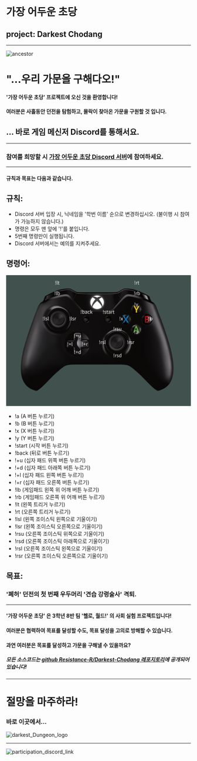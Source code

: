 # 가장 어두운 초당 
## project: Darkest Chodang
___
![ancestor](https://steamuserimages-a.akamaihd.net/ugc/1461932269716043857/F89CA105975346471FFE769D71197266078EF3E8/?imw=512&imh=494&ima=fit&impolicy=Letterbox&imcolor=%23000000&letterbox=true)
# "...우리 가문을 구해다오!"

#### '가장 어두운 초당' 프로젝트에 오신 것을 환영합니다!
#### 여러분은 사흘동안 던전을 탐험하고, 몰락이 찾아온 가문을 구원할 것 입니다.

## ... 바로 게임 메신저 Discord를 통해서요.

___

### 참여를 희망할 시 [가장 어두운 초당 Discord 서버]()에 참여하세요.
___
#### 규칙과 목표는 다음과 같습니다.

## 규칙:
- Discord 서버 입장 시, 닉네임을 '학번 이름' 순으로 변경하십시오. (불이행 시 참여가 가능하지 않습니다.)
- 명령은 모두 맨 앞에 '!'를 붙입니다.
- 5번째 명령만이 실행됩니다.
- Discord 서버에서는 예의를 지켜주세요.
 
## 명령어:
![gamepad_command](https://github.com/Resistance-R/Darkest-Chodang/blob/master/gamepad_command-001.png?raw=true)
- !a (A 버튼 누르기)
- !b (B 버튼 누르기)
- !x (X 버튼 누르기)
- !y (Y 버튼 누르기)
- !start (시작 버튼 누르기)
- !back (뒤로 버튼 누르기)
- !+u (십자 패드 위쪽 버튼 누르기)
- !+d (십자 패드 아래쪽 버튼 누르기)
- !+l (십자 패드 왼쪽 버튼 누르기)
- !+r (십자 패드 오른쪽 버튼 누르기)
- !lb (게임패드 왼쪽 위 어깨 버튼 누르기)
- !rb (게임패드 오른쪽 위 어깨 버튼 누르기)
- !lt (왼쪽 트리거 누르기)
- !rt (오른쪽 트리거 누르기)
- !lsl (왼쪽 조이스틱 왼쪽으로 기울이기)
- !lsr (왼쪽 조이스틱 오른쪽으로 기울이기)
- !rsu (오른쪽 조이스틱 위쪽으로 기울이기)
- !rsd (오른쪽 조이스틱 아래쪽으로 기울이기)
- !rsl (오른쪽 조이스틱 왼쪽으로 기울이기)
- !rsr (오른쪽 조이스틱 오른쪽으로 기울이기)

## 목표:
### '폐허' 던전의 첫 번째 우두머리 '견습 강령술사' 격퇴.
___
#### '가장 어두운 초당' 은 3학년 8반 팀 '헬로, 월드!' 의 사회 실험 프로젝트입니다!
#### 여러분은 협력하여 목표를 달성할 수도, 목표 달성을 고의로 방해할 수 있습니다.
#### 과연 여러분은 목표를 달성하고 가문을 구해낼 수 있을까요?

##### 모든 소스코드는 [github Resistance-R/Darkest-Chodang 레포지토리](https://github.com/Resistance-R/Darkest-Chodang)에 공개되어 있습니다!
___
# 절망을 마주하라!
### 바로 이곳에서...
![darkest_Dungeon_logo](https://upload.wikimedia.org/wikipedia/fr/8/8d/Darkest_Dungeon_Logo.png)
___
![participation_discord_link]()
